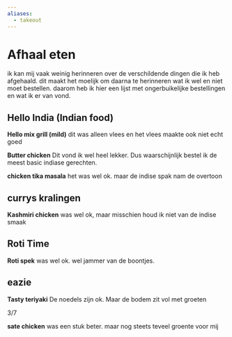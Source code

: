```yaml
---
aliases:
  - takeout
---
```


# Afhaal eten

ik kan mij vaak weinig herinneren over de verschildende dingen die ik heb afgehaald.
dit maakt het moelijk om daarna te herinneren wat ik wel en niet moet bestellen.
daarom heb ik hier een lijst met ongerbuikelijke bestellingen en wat ik er van vond.

## Hello India (Indian food)

**Hello mix grill (mild)**
dit was alleen vlees en het vlees maakte ook niet echt goed

**Butter chicken**
Dit vond ik wel heel lekker. Dus waarschijnlijk bestel ik de meest basic indiase gerechten.

**chicken tika masala**
het was wel ok. maar de indise spak nam de overtoon

## currys kralingen

**Kashmiri chicken**
was wel ok, maar misschien houd ik niet van de indise smaak

## Roti Time

**Roti spek**
was wel ok. wel jammer van de boontjes.

## eazie

**Tasty teriyaki**
De noedels zijn ok. Maar de bodem zit vol met groeten

3/7

**sate chicken**
was een stuk beter. maar nog steets teveel groente voor mij
